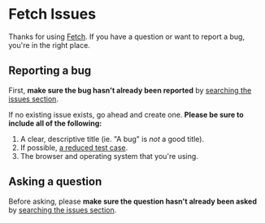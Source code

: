 # Fetch Issues

Thanks for using [Fetch](http://fetch.gomakethings.com/). If you have a question or want to report a bug, you're in the right place.



## Reporting a bug

First, **make sure the bug hasn't already been reported** by [searching the issues section](https://github.com/cferdinandi/fetch/issues?utf8=%E2%9C%93&q=is%3Aissue).

If no existing issue exists, go ahead and create one. **Please be sure to include all of the following:**

1. A clear, descriptive title (ie. "A bug" is *not* a good title).
2. If possible, [a reduced test case](https://css-tricks.com/reduced-test-cases/).
3. The browser and operating system that you're using.



## Asking a question

Before asking, please **make sure the question hasn't already been asked** by [searching the issues section](https://github.com/cferdinandi/fetch/issues?utf8=%E2%9C%93&q=is%3Aissue).
